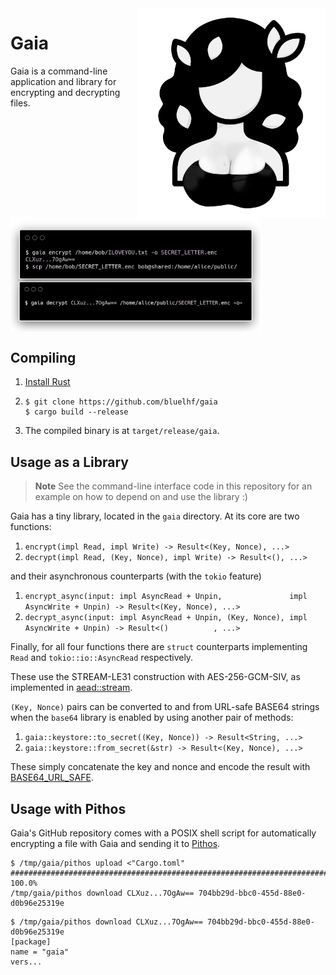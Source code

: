 <img src="assets/gaia.png" width="300" align="right" alt="A vector silhouette of Gaia, the greek personification of Earth"/>

# Gaia

Gaia is a command-line application and library for encrypting and decrypting files.

<img src="assets/shell.png" width="400" align="left">
<br clear="both"/>

## Compiling

1. [Install Rust](https://rustup.rs/)
2. ```shell
   $ git clone https://github.com/bluelhf/gaia
   $ cargo build --release
   ```
3. The compiled binary is at `target/release/gaia`.

## Usage as a Library

> **Note**
> See the command-line interface code in this repository for an example on how to depend on and use the library :)

Gaia has a tiny library, located in the `gaia` directory. At its core are two functions:

1. `encrypt(impl Read, impl Write) -> Result<(Key, Nonce), ...>`
2. `decrypt(impl Read, (Key, Nonce), impl Write) -> Result<(), ...>`

and their asynchronous counterparts (with the `tokio` feature)
1. `encrypt_async(input: impl AsyncRead + Unpin,               impl AsyncWrite + Unpin) -> Result<(Key, Nonce), ...>`
2. `decrypt_async(input: impl AsyncRead + Unpin, (Key, Nonce), impl AsyncWrite + Unpin) -> Result<()          , ...>`

Finally, for all four functions there are `struct` counterparts implementing `Read` and `tokio::io::AsyncRead` respectively.

These use the STREAM-LE31 construction with AES-256-GCM-SIV, as implemented in [aead::stream](https://docs.rs/aead/latest/aead/stream/index.html).

`(Key, Nonce)` pairs can be converted to and from URL-safe BASE64 strings when the `base64` library is enabled by using another pair of methods:

1. `gaia::keystore::to_secret((Key, Nonce)) -> Result<String, ...>`
2. `gaia::keystore::from_secret(&str) -> Result<(Key, Nonce), ...>`

These simply concatenate the key and nonce and encode the result with [BASE64_URL_SAFE](https://docs.rs/base64/0.21.5/base64/engine/general_purpose/constant.URL_SAFE.html).

## Usage with Pithos

Gaia's GitHub repository comes with a POSIX shell
script for automatically encrypting a file with Gaia
and sending it to [Pithos](https://github.com/bluelhf/pithos).

```shell
$ /tmp/gaia/pithos upload <"Cargo.toml"
######################################################################## 100.0%
/tmp/gaia/pithos download CLXuz...7OgAw== 704bb29d-bbc0-455d-88e0-d0b96e25319e
```
```shell
$ /tmp/gaia/pithos download CLXuz...7OgAw== 704bb29d-bbc0-455d-88e0-d0b96e25319e
[package]
name = "gaia"
vers...
```
